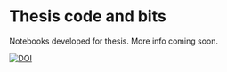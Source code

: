 # Thesis code and bits

Notebooks developed for thesis. More info coming soon. 


[![DOI](https://zenodo.org/badge/571408113.svg)](https://zenodo.org/doi/10.5281/zenodo.10437109)

